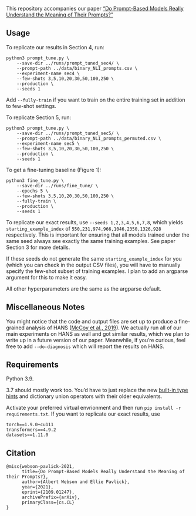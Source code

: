This repository accompanies our paper [“Do Prompt-Based Models Really Understand the Meaning of Their Prompts?”](https://arxiv.org/abs/2109.01247)

## Usage

To replicate our results in Section 4, run:
```
python3 prompt_tune.py \
    --save-dir ../runs/prompt_tuned_sec4/ \
    --prompt-path ../data/binary_NLI_prompts.csv \
    --experiment-name sec4 \
    --few-shots 3,5,10,20,30,50,100,250 \
    --production \
    --seeds 1
```
Add `--fully-train` if you want to train on the entire training set in addition to few-shot settings.

To replicate Section 5, run:
```
python3 prompt_tune.py \
    --save-dir ../runs/prompt_tuned_sec5/ \
    --prompt-path ../data/binary_NLI_prompts_permuted.csv \
    --experiment-name sec5 \
    --few-shots 3,5,10,20,30,50,100,250 \
    --production \
    --seeds 1
```

To get a fine-tuning baseline (Figure 1):
```
python3 fine_tune.py \
    --save-dir ../runs/fine_tune/ \
    --epochs 5 \
    --few-shots 3,5,10,20,30,50,100,250 \
    --fully-train \
    --production \
    --seeds 1
```

To replicate our exact results, use `--seeds 1,2,3,4,5,6,7,8`, which yields `starting_example_index` of `550,231,974,966,1046,2350,1326,928` respectively. This is important for ensuring that all models trained under the same seed always see exactly the same training examples. See paper Section 3 for more details.

If these seeds do not generate the same `starting_example_index` for you (which you can check in the output CSV files), you will have to manually specify the few-shot subset of training examples. I plan to add an argparse argument for this to make it easy.

All other hyperparameters are the same as the argparse default.

## Miscellaneous Notes

You might notice that the code and output files are set up to produce a fine-grained analysis of HANS ([McCoy et al., 2019](https://aclanthology.org/P19-1334/)). We actually run all of our main experiments on HANS as well and got similar results, which we plan to write up in a future version of our paper. Meanwhile, if you’re curious, feel free to add `--do-diagnosis` which will report the results on HANS.

## Requirements

Python 3.9.

3.7 should mostly work too. You’d have to just replace the new [built-in type hints](https://www.python.org/dev/peps/pep-0585/) and dictionary union operators with their older equivalents.

Activate your preferred virtual envrionment and then run `pip install -r requirements.txt`. If you want to replicate our exact results, use
```
torch==1.9.0+cu111
transformers==4.9.2
datasets==1.11.0
```

## Citation
```
@misc{webson-pavlick-2021,
      title={Do Prompt-Based Models Really Understand the Meaning of their Prompts?}, 
      author={Albert Webson and Ellie Pavlick},
      year={2021},
      eprint={2109.01247},
      archivePrefix={arXiv},
      primaryClass={cs.CL}
}
```
